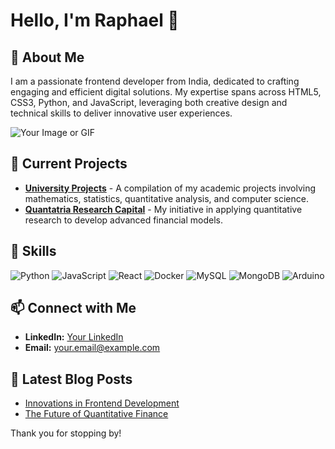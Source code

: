 # Hello, I'm Raphael 👋

## 🌟 About Me

I am a passionate frontend developer from India, dedicated to crafting engaging and efficient digital solutions. My expertise spans across HTML5, CSS3, Python, and JavaScript, leveraging both creative design and technical skills to deliver innovative user experiences.

![Your Image or GIF](https://yourimageurl.com)

## 🔭 Current Projects

- **[University Projects](https://github.com/Raphaeldavid203/University-Projects)** - A compilation of my academic projects involving mathematics, statistics, quantitative analysis, and computer science.
- **[Quantatria Research Capital](https://raphaeldavid203.github.io/QRC/)** - My initiative in applying quantitative research to develop advanced financial models.

## 🚀 Skills

![Python](https://img.shields.io/badge/-Python-black?style=flat-square&logo=python)
![JavaScript](https://img.shields.io/badge/-JavaScript-black?style=flat-square&logo=javascript)
![React](https://img.shields.io/badge/-React-black?style=flat-square&logo=react)
![Docker](https://img.shields.io/badge/-Docker-black?style=flat-square&logo=docker)
![MySQL](https://img.shields.io/badge/mysql-black?style=flat-square&logo=mysql)
![MongoDB](https://img.shields.io/badge/MongoDB-black?style=flat-square&logo=mongodb)
![Arduino](https://img.shields.io/badge/Arduino-black?style=flat-square&logo=arduino)

## 📫 Connect with Me

- **LinkedIn:** [Your LinkedIn](https://www.linkedin.com/in/yourprofile/)
- **Email:** [your.email@example.com](mailto:your.email@example.com)

## 📄 Latest Blog Posts

- [Innovations in Frontend Development](https://yourblog.com/post1)
- [The Future of Quantitative Finance](https://yourblog.com/post2)

Thank you for stopping by!

